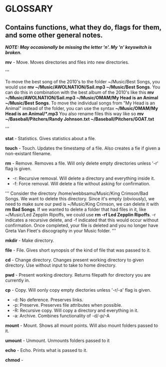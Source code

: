 # GLOSSARY

## Contains functions, what they do, flags for them, and some other general notes.
***NOTE: May occasionally be missing the letter 'n'. My 'n' keyswitch is broken.***

**mv** - Move. Moves directories and files into new directories.

'''

To move the best song of the 2010's to the folder \~/Music/Best Songs, you would use **mv \~/Music/AWOLNATION/Sail.mp3 \~/Music/Best Songs**. You can do this
in combination with the best album of the 2010's like this **mv \~/Music/AWOLNATION/Sail.mp3 \~/Music/OMAM/My Head is an Animal \~/Music/Best Songs**. To move
the individual songs from "My Head is an Animal" instead of the folder, you can use the syntax **\~/Music/OMAM/My Head is an Animal/\*.mp3** You also rename
files this way like so **mv \~/Baseball/Pitchers/Randy Johnson.txt \~/Baseball/Pitchers/GOAT.txt**

'''

**stat** - Statistics. Gives statistics about a file.

**touch** - Touch. Updates the timestamp of a file. Also creates a fie if given a non-existant filename.

**rm** - Remove. Removes a file. Will only delete empty directories unless '-r' flag is given.

- -r: Recursive removal. Will delete a directory and everything inside it.
- -f: Force removal. Will delete a file without asking for confirmation.

'''
Consider the directory /home/webbsamu/Music/King Crimson/Bad Songs. We want to delete this directory. Since it's empty (obviously), we need to make sure
our pwd is ~/Music/King Crimson, we can delete it with **rm Bad Songs**. If we wanted to delete a folder that had files in it, like ~/Music/Led Zepplin Ripoffs,
we could use **rm -rf Led Zepplin Ripoffs**. -r indicates a recursive delete, and -f indicated that this would occur without confirmation. Once completed, your
file is deleted and you no longer have Greta Van Fleet's discography in your Music folder. 
'''

**mkdir** - Make directory.

**file** - File. Gives short synopsis of the kind of file that was passed to it.

**cd** - Change directory. Changes present working directory to given directory. Use without input to take to home directory.

**pwd** - Present working directory. Returns filepath for directory you are currently in.

**cp** - Copy. Will oonly copy empty diectories unless '-r/-a' flag is given.

- -d: No deference. Preserves links.
- -p: Preserve. Preserves file attributes when possible.
- -R: Recursive copy. Will copy a directory and everything in it.
- -a: Archive. Combines functionality of -d/-p/-A


**mount** - Mount. Shows all mount points. Will also mount folders passed to it.

**umount** - Unmount. Unmounts folders passed to it

**echo** - Echo. Prints what is passed to it.

**chmod** - 
